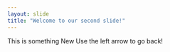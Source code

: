 ```yaml
---
layout: slide
title: "Welcome to our second slide!"
---
```

This is something New
Use the left arrow to go back!
